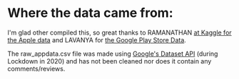 # Where the data came from:
I'm glad other compiled this, so great thanks to RAMANATHAN [at Kaggle for the Apple data](https://www.kaggle.com/datasets/ramamet4/app-store-apple-data-set-10k-apps?select=appleStore_description.csv) and LAVANYA for [the Google Play Store Data](https://www.kaggle.com/datasets/lava18/google-play-store-apps).

The raw_appdata.csv file was made using [Google's Dataset API](https://developers.google.com/android/reference/com/google/android/gms/fitness/data/DataSet) (during Lockdown in 2020) and has not been cleaned nor does it contain any comments/reviews.
